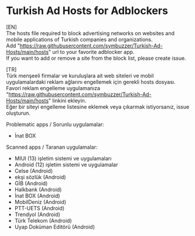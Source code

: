 # Turkish Ad Hosts for Adblockers  
  
[EN]  
The hosts file required to block advertising networks on websites and mobile applications of Turkish companies and organizations.  
Add "https://raw.githubusercontent.com/symbuzzer/Turkish-Ad-Hosts/main/hosts" url to your favorite adblocker app.  
If you want to add or remove a site from the block list, please create issue.  
  
[TR]  
Türk menşeeli firmalar ve kuruluşlara ait web siteleri ve mobil uygulamalardaki reklam ağlarını engellemek için gerekli hosts dosyası.  
Favori reklam engelleme uygulamanıza "https://raw.githubusercontent.com/symbuzzer/Turkish-Ad-Hosts/main/hosts" linkini ekleyin.  
Eğer bir siteyi engelleme listesine eklemek veya çıkarmak istiyorsanız, issue oluşturun.  
  
Problematic apps / Sorunlu uygulamalar:  
- İnat BOX  
  
Scanned apps / Taranan uygulamalar:  
- MIUI (13) işletim sistemi ve uygulamaları  
- Android (12) işletim sistemi ve uygulamalar  
- Celse (Android)  
- ekşi sözlük (Android)  
- GİB (Android)  
- Halkbank (Android)  
- İnat BOX (Android)  
- MobilDeniz (Android)  
- PTT-UETS (Android)  
- Trendyol (Android)  
- Türk Telekom (Android)  
- Uyap Doküman Editörü (Android)  
